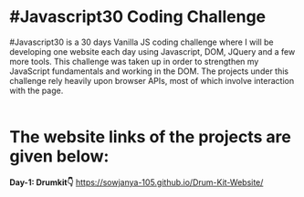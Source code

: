 # #Javascript30 Coding Challenge
#Javascript30 is a 30 days Vanilla JS coding challenge where I will be developing one website each day using Javascript, DOM, JQuery and a few more tools. 
This challenge was taken up in order to strengthen my JavaScript fundamentals and working in the DOM. 
The projects under this challenge rely heavily upon browser APIs, most of which involve interaction with the page.
<br><br>
# The website links of the projects are given below:
**Day-1: Drumkit👇** 
https://sowjanya-105.github.io/Drum-Kit-Website/
